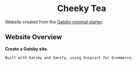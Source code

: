 <h1 align="center">
  Cheeky Tea
</h1>

<p>Website created from the <a href="https://www.gatsbyjs.com/">Gatsby minimal starter</a>.</p>

## Website Overview

**Create a Gatsby site.**

    Built with Gatsby and Sanity, using Snipcart for Ecommerce. 
